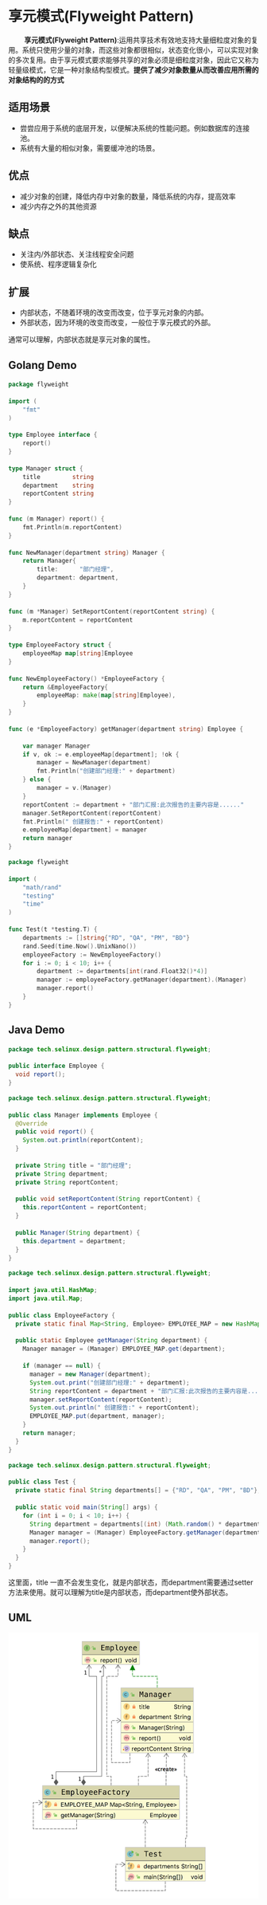 # 享元模式(Flyweight Pattern)

&emsp;&emsp; **享元模式(Flyweight Pattern)**:运用共享技术有效地支持大量细粒度对象的复用。系统只使用少量的对象，而这些对象都很相似，状态变化很小，可以实现对象的多次复用。由于享元模式要求能够共享的对象必须是细粒度对象，因此它又称为轻量级模式，它是一种对象结构型模式。**提供了减少对象数量从而改善应用所需的对象结构的的方式**

## 适用场景

- 尝尝应用于系统的底层开发，以便解决系统的性能问题。例如数据库的连接池。
- 系统有大量的相似对象，需要缓冲池的场景。

## 优点

- 减少对象的创建，降低内存中对象的数量，降低系统的内存，提高效率
- 减少内存之外的其他资源

## 缺点

- 关注内/外部状态、关注线程安全问题
- 使系统、程序逻辑复杂化

## 扩展

- 内部状态，不随着环境的改变而改变，位于享元对象的内部。
- 外部状态，因为环境的改变而改变，一般位于享元模式的外部。

通常可以理解，内部状态就是享元对象的属性。

## Golang Demo

```go
package flyweight

import (
    "fmt"
)

type Employee interface {
    report()
}

type Manager struct {
    title         string
    department    string
    reportContent string
}

func (m Manager) report() {
    fmt.Println(m.reportContent)
}

func NewManager(department string) Manager {
    return Manager{
        title:      "部门经理",
        department: department,
    }
}

func (m *Manager) SetReportContent(reportContent string) {
    m.reportContent = reportContent
}

type EmployeeFactory struct {
    employeeMap map[string]Employee
}

func NewEmployeeFactory() *EmployeeFactory {
    return &EmployeeFactory{
        employeeMap: make(map[string]Employee),
    }
}

func (e *EmployeeFactory) getManager(department string) Employee {

    var manager Manager
    if v, ok := e.employeeMap[department]; !ok {
        manager = NewManager(department)
        fmt.Println("创建部门经理:" + department)
    } else {
        manager = v.(Manager)
    }
    reportContent := department + "部门汇报:此次报告的主要内容是......"
    manager.SetReportContent(reportContent)
    fmt.Println(" 创建报告:" + reportContent)
    e.employeeMap[department] = manager
    return manager
}

```

```go
package flyweight

import (
    "math/rand"
    "testing"
    "time"
)

func Test(t *testing.T) {
    departments := []string{"RD", "QA", "PM", "BD"}
    rand.Seed(time.Now().UnixNano())
    employeeFactory := NewEmployeeFactory()
    for i := 0; i < 10; i++ {
        department := departments[int(rand.Float32()*4)]
        manager := employeeFactory.getManager(department).(Manager)
        manager.report()
    }
}

```

## Java Demo

```java
package tech.selinux.design.pattern.structural.flyweight;

public interface Employee {
  void report();
}
```

```java
package tech.selinux.design.pattern.structural.flyweight;

public class Manager implements Employee {
  @Override
  public void report() {
    System.out.println(reportContent);
  }

  private String title = "部门经理";
  private String department;
  private String reportContent;

  public void setReportContent(String reportContent) {
    this.reportContent = reportContent;
  }

  public Manager(String department) {
    this.department = department;
  }
}

```

```java
package tech.selinux.design.pattern.structural.flyweight;

import java.util.HashMap;
import java.util.Map;

public class EmployeeFactory {
  private static final Map<String, Employee> EMPLOYEE_MAP = new HashMap<String, Employee>();

  public static Employee getManager(String department) {
    Manager manager = (Manager) EMPLOYEE_MAP.get(department);

    if (manager == null) {
      manager = new Manager(department);
      System.out.print("创建部门经理:" + department);
      String reportContent = department + "部门汇报:此次报告的主要内容是......";
      manager.setReportContent(reportContent);
      System.out.println(" 创建报告:" + reportContent);
      EMPLOYEE_MAP.put(department, manager);
    }
    return manager;
  }
}
```

```java
package tech.selinux.design.pattern.structural.flyweight;

public class Test {
  private static final String departments[] = {"RD", "QA", "PM", "BD"};

  public static void main(String[] args) {
    for (int i = 0; i < 10; i++) {
      String department = departments[(int) (Math.random() * departments.length)];
      Manager manager = (Manager) EmployeeFactory.getManager(department);
      manager.report();
    }
  }
}

```

这里面，title 一直不会发生变化，就是内部状态，而department需要通过setter方法来使用。就可以理解为title是内部状态，而department使外部状态。

## UML

![享元模式UML](images/flyweight-pattern.png)